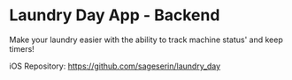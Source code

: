 # Laundry Day App - Backend
Make your laundry easier with the ability to track machine status'
and keep timers!

iOS Repository: https://github.com/sageserin/laundry_day
